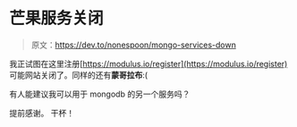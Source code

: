 # 芒果服务关闭

> 原文：<https://dev.to/nonespoon/mongo-services-down>

我正试图在这里注册[https://modulus.io/register](https://modulus.io/register)
可能网站关闭了。同样的还有**蒙哥拉布**:(

有人能建议我可以用于 mongodb 的另一个服务吗？

提前感谢。
干杯！